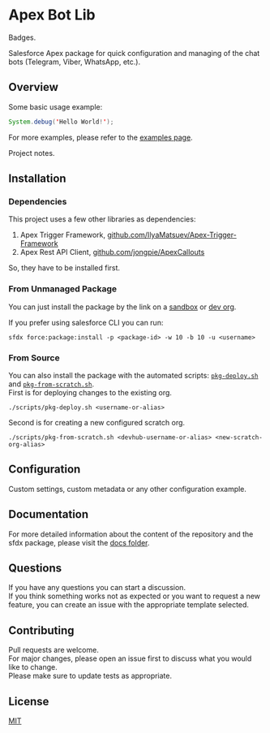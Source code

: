 # Apex Bot Lib

Badges.

Salesforce Apex package for quick configuration and managing of the chat bots (Telegram, Viber, WhatsApp, etc.).

## Overview

Some basic usage example:

```java
System.debug('Hello World!');
```

For more examples, please refer to the [examples page](docs/examples).

Project notes.

## Installation

### Dependencies

This project uses a few other libraries as dependencies:

1. Apex Trigger Framework, [github.com/IlyaMatsuev/Apex-Trigger-Framework](https://github.com/IlyaMatsuev/Apex-Trigger-Framework)
2. Apex Rest API Client, [github.com/jongpie/ApexCallouts](https://github.com/jongpie/ApexCallouts)

So, they have to be installed first.

### From Unmanaged Package

You can just install the package by the link on a [sandbox](https://test.salesforce.com/packaging/installPackage.apexp?p0=<package-id>) or [dev org](https://login.salesforce.com/packaging/installPackage.apexp?p0=<package-id>).

If you prefer using salesforce CLI you can run:

```
sfdx force:package:install -p <package-id> -w 10 -b 10 -u <username>
```

### From Source

You can also install the package with the automated scripts: [`pkg-deploy.sh`](scripts/pkg-deploy.sh) and [`pkg-from-scratch.sh`](scripts/pkg-from-scratch.sh).  
First is for deploying changes to the existing org.

```
./scripts/pkg-deploy.sh <username-or-alias>
```

Second is for creating a new configured scratch org.

```
./scripts/pkg-from-scratch.sh <devhub-username-or-alias> <new-scratch-org-alias>
```

## Configuration

Custom settings, custom metadata or any other configuration example.

## Documentation

For more detailed information about the content of the repository and the sfdx package, please visit the [docs folder](docs).

## Questions

If you have any questions you can start a discussion.  
If you think something works not as expected or you want to request a new feature, you can create an issue with the appropriate template selected.

## Contributing

Pull requests are welcome.  
For major changes, please open an issue first to discuss what you would like to change.  
Please make sure to update tests as appropriate.

## License

[MIT](LICENSE)
